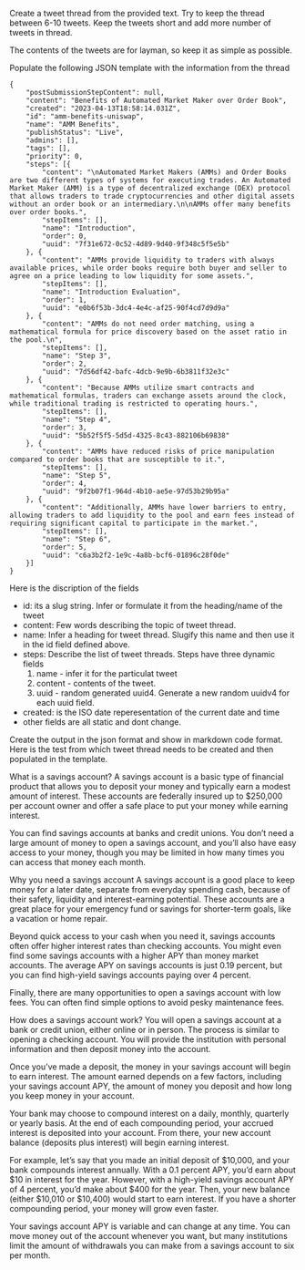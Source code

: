 Create a tweet thread from the provided text. Try to keep the thread between 6-10 tweets. Keep the tweets short and add more number of tweets in thread.

The contents of the tweets are for layman, so keep it as simple as possible.

Populate the following JSON template with the information from the thread

```
{
	"postSubmissionStepContent": null,
	"content": "Benefits of Automated Market Maker over Order Book",
	"created": "2023-04-13T18:58:14.031Z",
	"id": "amm-benefits-uniswap",
	"name": "AMM Benefits",
	"publishStatus": "Live",
	"admins": [],
	"tags": [],
	"priority": 0,
	"steps": [{
		"content": "\nAutomated Market Makers (AMMs) and Order Books are two different types of systems for executing trades. An Automated Market Maker (AMM) is a type of decentralized exchange (DEX) protocol that allows traders to trade cryptocurrencies and other digital assets without an order book or an intermediary.\n\nAMMs offer many benefits over order books.",
		"stepItems": [],
		"name": "Introduction",
		"order": 0,
		"uuid": "7f31e672-0c52-4d89-9d40-9f348c5f5e5b"
	}, {
		"content": "AMMs provide liquidity to traders with always available prices, while order books require both buyer and seller to agree on a price leading to low liquidity for some assets.",
		"stepItems": [],
		"name": "Introduction Evaluation",
		"order": 1,
		"uuid": "e0b6f53b-3dc4-4e4c-af25-90f4cd7d9d9a"
	}, {
		"content": "AMMs do not need order matching, using a mathematical formula for price discovery based on the asset ratio in the pool.\n",
		"stepItems": [],
		"name": "Step 3",
		"order": 2,
		"uuid": "7d56df42-bafc-4dcb-9e9b-6b3811f32e3c"
	}, {
		"content": "Because AMMs utilize smart contracts and mathematical formulas, traders can exchange assets around the clock, while traditional trading is restricted to operating hours.",
		"stepItems": [],
		"name": "Step 4",
		"order": 3,
		"uuid": "5b52f5f5-5d5d-4325-8c43-882106b69838"
	}, {
		"content": "AMMs have reduced risks of price manipulation compared to order books that are susceptible to it.",
		"stepItems": [],
		"name": "Step 5",
		"order": 4,
		"uuid": "9f2b07f1-964d-4b10-ae5e-97d53b29b95a"
	}, {
		"content": "Additionally, AMMs have lower barriers to entry, allowing traders to add liquidity to the pool and earn fees instead of requiring significant capital to participate in the market.",
		"stepItems": [],
		"name": "Step 6",
		"order": 5,
		"uuid": "c6a3b2f2-1e9c-4a8b-bcf6-01896c28f0de"
	}]
}
```	

Here is the discription of the fields
- id: its a slug string. Infer or formulate it from the heading/name of the tweet
- content: Few words describing the topic of tweet thread.
- name: Infer a heading for tweet thread. Slugify this name and then use it in the id field defined above.
- steps: Describe the list of tweet threads. Steps have three dynamic fields 
    1) name - infer it for the particulat tweet 
    2) content - contents of the tweet.
    3) uuid - random generated uuid4. Generate a new random uuidv4 for each uuid field.
- created: is the ISO date reperesentation of the current date and time
- other fields are all static and dont change.


Create the output in the json format and show in markdown code format. Here is the test from which tweet thread needs to be created and then populated in the template.



What is a savings account?
A savings account is a basic type of financial product that allows you to deposit your money and typically earn a modest amount of interest. These accounts are federally insured up to $250,000 per account owner and offer a safe place to put your money while earning interest.

You can find savings accounts at banks and credit unions. You don’t need a large amount of money to open a savings account, and you’ll also have easy access to your money, though you may be limited in how many times you can access that money each month.

Why you need a savings account
A savings account is a good place to keep money for a later date, separate from everyday spending cash, because of their safety, liquidity and interest-earning potential. These accounts are a great place for your emergency fund or savings for shorter-term goals, like a vacation or home repair.

Beyond quick access to your cash when you need it, savings accounts often offer higher interest rates than checking accounts. You might even find some savings accounts with a higher APY than money market accounts. The average APY on savings accounts is just 0.19 percent, but you can find high-yield savings accounts paying over 4 percent.

Finally, there are many opportunities to open a savings account with low fees. You can often find simple options to avoid pesky maintenance fees.

How does a savings account work?
You will open a savings account at a bank or credit union, either online or in person. The process is similar to opening a checking account. You will provide the institution with personal information and then deposit money into the account.

Once you’ve made a deposit, the money in your savings account will begin to earn interest. The amount earned depends on a few factors, including your savings account APY, the amount of money you deposit and how long you keep money in your account.

Your bank may choose to compound interest on a daily, monthly, quarterly or yearly basis. At the end of each compounding period, your accrued interest is deposited into your account. From there, your new account balance (deposits plus interest) will begin earning interest.

For example, let’s say that you made an initial deposit of $10,000, and your bank compounds interest annually. With a 0.1 percent APY, you’d earn about $10 in interest for the year. However, with a high-yield savings account APY of 4 percent, you’d make about $400 for the year. Then, your new balance (either $10,010 or $10,400) would start to earn interest. If you have a shorter compounding period, your money will grow even faster.

Your savings account APY is variable and can change at any time. You can move money out of the account whenever you want, but many institutions limit the amount of withdrawals you can make from a savings account to six per month.
